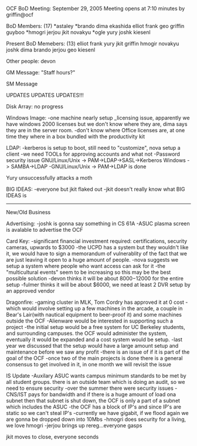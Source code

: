 OCF BoD Meeting: September 29, 2005
Meeting opens at 7:10
minutes by griffin@ocf

BoD Members: (17)
*astaley
*brando
dima
ekashida
elliot
frank
geo
griffin
guyboo
*hmogri
jerjou
jkit
novakyu
*ogle
yury
joshk
kiesenl

Present BoD Memebers: (13)
elliot
frank
yury
jkit
griffin
hmogir
novakyu
joshk
dima
brando
jerjou
geo
kiesenl

Other people:
devon

GM Message:
    "Staff hours?"

SM Message

UPDATES UPDATES UPDATES!!!

Disk Array:
    no progress
    
Windows Image:
    -one machine nearly setup
    _licensing issue, apparently we have windows 2000 licenses but we don't know where they are, dima says they are in the server room.
    -don't know where Office licenses are, at one time they where in a box bundled with the productivity kit
    
LDAP:
    -kerberos is setup to boot, still need to "customize", nova setup a client
    -we need TOOLs for approving accounts and what not
    -Password security issue
        GNU/Linux/Unix -> PAM->LDAP->SASL->Kerberos
        Windows -> SAMBA->LDAP
    -GNU/Linux/Unix -> PAM->LDAP is done
        
Yury unsuccessfully attacks a moth

BIG IDEAS:
    -everyone but jkit flaked out
    -jkit doesn't really know what BIG IDEAS is
    
---------------

New/Old Business

Advertising:
    -joshk is gonna say something in CS 61A
    -ASUC plasma screen is avalable to advertise the OCF
    
Card Key:
    -significant financial investment required: certifications, security cameras, upwards to $3000
    -the UCPD has a system but they wouldn't like it, we would have to sign a memorandum of vulnerablity of the fact that we are just leaving it open to a huge amount of people.
    -nova suggests we setup a system where people who want access can ask for it
    -the "multicultural events" seem to be increasing so this may be the best possible solution
    -devon thinks it will be about $8000-$12000 for the entire setup
    -fulmer thinks it will be about $6000, we need at least 2 DVR setup by an approved vendor
    
Dragonfire:
    -gaming cluster in MLK, Tom Cordry has approved it at 0 cost
    -which would involve setting up a few machines in the arcade, a couple in Bear's Lair(with nautical equipment to beer-proof it) and some machines outside the OCF
    -Alienware would be interested in supporting such a project
    -the initial setup would be a free system for UC Berkeley students, and surrounding campuses. the OCF would administer the system, eventually it would be expanded and a cost system would be setup.
    -last year we discussed that the setup would have a large amount setup and maintenance before we saw any profit
    -there is an issue of if it is part of the goal of the OCF
    -once two of the main projects is done there is a general consensus to get involved in it, in one month we will revisit the issue
    
IS Update
    -Auxilary ASUC wants campus minimum standards to be met by all student groups. there is an outside team which is doing an audit, so we need to ensure security
    -over the summer there were security issues
    -CNS/IST pays for bandwidth and if there is a huge amount of load ona subnet then that subnet is shut down, the OCF is only a part of a subnet which includes the ASUC
    -the OCF has a block of IP's and since IP's are static so we can't steal IP's
    -currently we have gigabit, if we flood again we are gonna be dropped down into 10Mbs
    -hmogri does security for a living, we love hmogri
    -jerjou brings up rereg...everyone gasps
    
jkit moves to close, everyone seconds